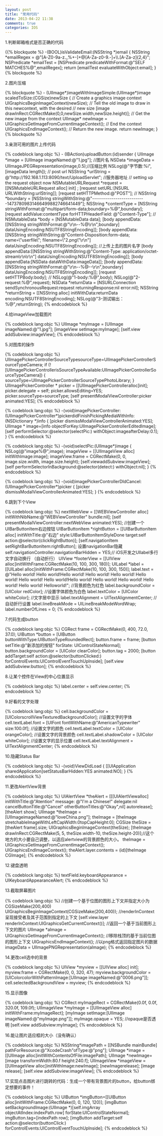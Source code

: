 ```yaml
---
layout: post
title: "常用代码"
date: 2013-04-22 11:38
comments: true
categories: IOS
---
```

<p>1.判断邮箱格式是否正确的代码</p>
{{% blockquote %}
-(BOOL)isValidateEmail:(NSString *)email
{
  NSString *emailRegex = @"[A-Z0-9a-z._%+-]+@[A-Za-z0-9.-]+\\.[A-Za-z]{2,4}";
  NSPredicate *emailTest = [NSPredicate predicateWithFormat:@"SELF MATCHES%@",emailRegex];
  return [emailTest evaluateWithObject:email];
}
{% blockquote %}

<p>2.图片压缩</p>
{% blockquote   %}
- (UIImage*)imageWithImageSimple:(UIImage*)image scaledToSize:(CGSize)newSize
{
// Create a graphics image context
   UIGraphicsBeginImageContext(newSize);
// Tell the old image to draw in this newcontext, with the desired
// new size
   [image drawInRect:CGRectMake(0,0,newSize.width,newSize.height)];
// Get the new image from the context
   UIImage* newImage = UIGraphicsGetImageFromCurrentImageContext();
// End the context
   UIGraphicsEndImageContext();
// Return the new image.
   return newImage;
}
{% blockquote %}

<p>3.亲测可用的图片上传代码</p>
{% codeblock lang:objc %}
- (IBAction)uploadButton:(id)sender 
{
   UIImage *image = [UIImage imageNamed:@"1.jpg"]; //图片名
   NSData *imageData = UIImageJPEGRepresentation(image,0.5);//压缩比例
   NSLog(@"字节数:%i",[imageData length]);
// post url
   NSString *urlString = @"http://192.168.1.113:8090/text/UploadServlet";
//服务器地址
// setting up the request object now
   NSMutableURLRequest *request = [[NSMutableURLRequest alloc] init] ;
   [request setURL:[NSURL URLWithString:urlString]];
   [request setHTTPMethod:@"POST"];
//
   NSString *boundary = [NSString stringWithString:@"---------------------------14737809831466499882746641449"];
   NSString *contentType = [NSString stringWithFormat:@"multipart/form-data;boundary=%@",boundary];
   [request addValue:contentType forHTTPHeaderField: @"Content-Type"];
//
   NSMutableData *body = [NSMutableData data];
   [body appendData:[[NSString stringWithFormat:@"\r\n--%@\r\n",boundary] dataUsingEncoding:NSUTF8StringEncoding]];
   [body appendData:[[NSString stringWithString:@"Content-Disposition:form-data; name=\"userfile\"; filename=\"2.png\"\r\n"] dataUsingEncoding:NSUTF8StringEncoding]]; //上传上去的图片名字
   [body appendData:[[NSString stringWithString:@"Content-Type: application/octet-stream\r\n\r\n"] dataUsingEncoding:NSUTF8StringEncoding]];
   [body appendData:[NSData dataWithData:imageData]];
   [body appendData:[[NSString stringWithFormat:@"\r\n--%@--\r\n",boundary] dataUsingEncoding:NSUTF8StringEncoding]];
   [request setHTTPBody:body];
// NSLog(@"1-body:%@",body);
   NSLog(@"2-request:%@",request);
   NSData *returnData = [NSURLConnection sendSynchronousRequest:request returningResponse:nil error:nil];
   NSString *returnString = [[NSString alloc] initWithData:returnData encoding:NSUTF8StringEncoding];
   NSLog(@"3-测试输出：%@",returnString);
{% endcodeblock %}

<!--more-->

<p>4.给imageView加载图片</p>
{% codeblock lang:objc %}
UIImage *myImage = [UIImage imageNamed:@"1.jpg"];
[imageView setImage:myImage];
[self.view addSubview:imageView];
{% endcodeblock %}

<p>5.对图库的操作</p>
{% codeblock lang:objc %}
UIImagePickerControllerSourceTypesourceType=UIImagePickerControllerSourceTypeCamera;
if (![UIImagePickerControllerisSourceTypeAvailable:UIImagePickerControllerSourceTypeCamera]) 
{
sourceType=UIImagePickerControllerSourceTypePhotoLibrary;
}
UIImagePickerController * picker = [[UIImagePickerControlleralloc]init];
picker.delegate = self;
picker.allowsEditing=YES;
picker.sourceType=sourceType;
[self presentModalViewController:picker animated:YES];
{% endcodeblock %}

{% codeblock lang:objc %}
-(void)imagePickerController:(UIImagePickerController*)pickerdidFinishPickingMediaWithInfo:(NSDictionary *)info
{
 [picker dismissModalViewControllerAnimated:YES];
 UIImage * image=[info objectForKey:UIImagePickerControllerEditedImage];
 [self performSelector:@selector(selectPic:) withObject:imageafterDelay:0.1];
}
{% endcodeblock %}

{% codeblock lang:objc %}
-(void)selectPic:(UIImage*)image
{
   NSLog(@"image%@",image);
  imageView = [[UIImageView alloc] initWithImage:image];
  imageView.frame = CGRectMake(0, 0, image.size.width, image.size.height);
  [self.viewaddSubview:imageView];
  [self performSelectorInBackground:@selector(detect:) withObject:nil];
}
{% endcodeblock %}


{% codeblock lang:objc %}
-(void)imagePickerControllerDIdCancel:(UIImagePickerController*)picker
{
  [picker dismissModalViewControllerAnimated:YES];
}
{% endcodeblock %}



<p>6.跳到下个View</p>
{% codeblock lang:objc %}
nextWebView = [[WEBViewController alloc] initWithNibName:@"WEBViewController" bundle:nil];
[self presentModalViewController:nextWebView animated:YES];
//创建一个UIBarButtonItem右边按钮
UIBarButtonItem *rightButton = [[UIBarButtonItem alloc] initWithTitle:@"右边" style:UIBarButtonItemStyleDone target:self action:@selector(clickRightButton)];
[self.navigationItem setRightBarButtonItem:rightButton];
设置navigationBar隐藏
self.navigationController.navigationBarHidden = YES;//
iOS开发之UIlabel多行文字自动换行 （自动折行）
UIView *footerView = [[UIView alloc]initWithFrame:CGRectMake(10, 100, 300, 180)];
UILabel *label = [[UILabel alloc]initWithFrame:CGRectMake(10, 100, 300, 150)];
label.text = @"Hello world! Hello world!Hello world! Hello world! Hello world! Hello world! Hello world! Hello world!Hello world! Hello world! Hello world! Hello world! Hello world! Helloworld!";
//背景颜色为红色
label.backgroundColor = [UIColor redColor];
//设置字体颜色为白色
label.textColor = [UIColor whiteColor];
//文字居中显示
label.textAlignment = UITextAlignmentCenter;
//自动折行设置
label.lineBreakMode = UILineBreakModeWordWrap;
label.numberOfLines = 0;
{% endcodeblock %}

<p>7.代码生成button</p>
{% codeblock lang:objc %}
CGRect frame = CGRectMake(0, 400, 72.0, 37.0);
UIButton *button = [UIButton buttonWithType:UIButtonTypeRoundedRect];
button.frame = frame;
[button setTitle:@"新添加的按钮" forState: UIControlStateNormal];
button.backgroundColor = [UIColor clearColor];
button.tag = 2000;
[button addTarget:self action:@selector(buttonClicked:) forControlEvents:UIControlEventTouchUpInside];
[self.view addSubview:button];
{% endcodeblock %}

<p>8.让某个控件在View的中心位置显示</p>
{% codeblock lang:objc %}
label.center = self.view.center;
{% endcodeblock %}

<p>9.好看的文字处理</p>
{% codeblock lang:objc %}
cell.backgroundColor = [UIColorscrollViewTexturedBackgroundColor];
//设置文字的字体
cell.textLabel.font = [UIFont fontWithName:@"AmericanTypewriter" size:100.0f];
//设置文字的颜色
cell.textLabel.textColor = [UIColor orangeColor];
//设置文字的背景颜色
cell.textLabel.shadowColor = [UIColor whiteColor];
//设置文字的显示位置
cell.textLabel.textAlignment = UITextAlignmentCenter;
{% endcodeblock %}

<p>10.隐藏Status Bar</p>
{% codeblock lang:objc %}
-(void)ViewDidLoad
{
  [[UIApplication sharedApplication]setStatusBarHidden:YES animated:NO];
}
{% endcodeblock %}

<p>11.更改AlertView背景</p>
{% codeblock lang:objc %}
UIAlertView *theAlert = [[[UIAlertViewalloc] initWithTitle:@"Atention"
message: @"I'm a Chinese!"
delegate:nil
cancelButtonTitle:@"Cancel"
otherButtonTitles:@"Okay",nil] autorelease];
[theAlert show];
UIImage *theImage = [UIImageimageNamed:@"loveChina.png"];
theImage = [theImage stretchableImageWithLeftCapWidth:0topCapHeight:0];
CGSize theSize = [theAlert frame].size;
UIGraphicsBeginImageContext(theSize);
[theImage drawInRect:CGRectMake(5, 5, theSize.width-10, theSize.height-20)];//这个地方的大小要自己调整，以适应alertview的背景颜色的大小。
theImage = UIGraphicsGetImageFromCurrentImageContext();
UIGraphicsEndImageContext();
theAlert.layer.contents = (id)[theImage CGImage];
{% endcodeblock %}

<p>12.键盘透明</p>
{% codeblock lang:objc %}
textField.keyboardAppearance = UIKeyboardAppearanceAlert;
{% endcodeblock %}

<p>13.截取屏幕图片</p>
{% codeblock lang:objc %}
//创建一个基于位图的图形上下文并指定大小为CGSizeMake(200,400)
UIGraphicsBeginImageContext(CGSizeMake(200,400));
//renderInContext 呈现接受者及其子范围到指定的上下文
[self.view.layer renderInContext:UIGraphicsGetCurrentContext()];
//返回一个基于当前图形上下文的图片
UIImage *aImage = UIGraphicsGetImageFromCurrentImageContext();
//移除栈顶的基于当前位图的图形上下文
UIGraphicsEndImageContext();
//以png格式返回指定图片的数据
imageData = UIImagePNGRepresentation(aImage);
{% endcodeblock %}

<p>14.更改cell选中的背景</p>
{% codeblock lang:objc %}
UIView *myview = [[UIView alloc] init];
myview.frame = CGRectMake(0, 0, 320, 47);
myview.backgroundColor = [UIColorcolorWithPatternImage:[UIImage imageNamed:@"0006.png"]];
cell.selectedBackgroundView = myview;
{% endcodeblock %}

<p>15.显示图像</p>
{% codeblock lang:objc %}
CGRect myImageRect = CGRectMake(0.0f, 0.0f, 320.0f, 109.0f);
UIImageView *myImage = [[UIImageView alloc] initWithFrame:myImageRect];
[myImage setImage:[UIImage imageNamed:@"myImage.png"]];
myImage.opaque = YES; //opaque是否透明
[self.view addSubview:myImage];
{% endcodeblock %}

<p>16.能让图片适应框的大小（没有确认）</p>
{% codeblock lang:objc %}
NSString*imagePath = [[NSBundle mainBundle] pathForResource:@"XcodeCrash"ofType:@"png"];
UIImage *image = [[UIImage alloc]initWithContentsOfFile:imagePath];
UIImage *newImage= [image transformWidth:80.f height:240.f];
UIImageView *imageView = [[UIImageView alloc]initWithImage:newImage];
[newImagerelease];
[image release];
[self.view addSubview:imageView];
{% endcodeblock %}

<p>17.实现点击图片进行跳转的代码：生成一个带有背景图片的button，给button绑定想要的事件！</p>
{% codeblock lang:objc %}
UIButton *imgButton=[[UIButton alloc]initWithFrame:CGRectMake(0, 0, 120, 120)];
[imgButton setBackgroundImage:(UIImage *)[self.imgArray objectAtIndex:indexPath.row] forState:UIControlStateNormal];
imgButton.tag=[indexPath row];
[imgButton addTarget:self action:@selector(buttonClick:) forControlEvents:UIControlEventTouchUpInside];
{% endcodeblock %}
